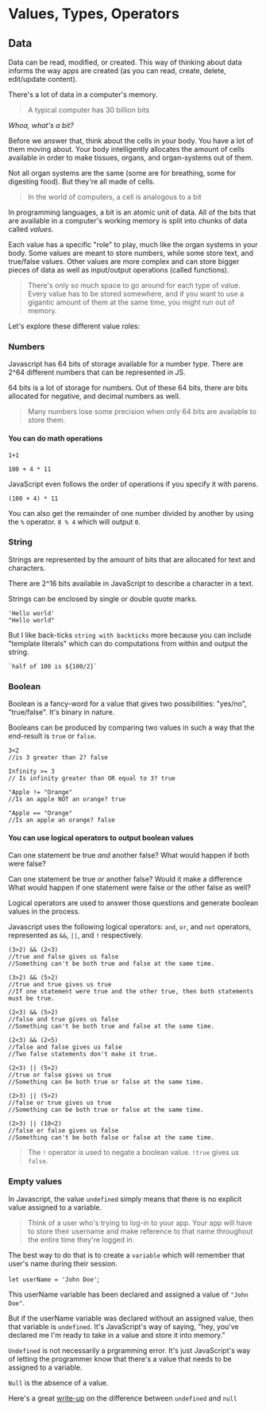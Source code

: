 # Values, Types, Operators

## Data
Data can be read, modified, or created. This way of thinking about data informs the way apps are created (as you can read, create, delete, edit/update content). 

There's a lot of data in a computer's memory. 

> A typical computer has 30 billion bits

*Whoa, what's a bit?* 

Before we answer that, think about the cells in your body. You have a lot of them moving about. Your body intelligently allocates the amount of cells available in order to make tissues, organs, and organ-systems out of them.

Not all organ systems are the same (some are for breathing, some for digesting food). But they're all made of cells.

> In the world of computers, a cell is analogous to a bit

In programming languages, a bit is an atomic unit of data. All of the bits that are available in a computer's working memory is split into chunks of data called *values*. 

Each value has a specific "role" to play, much like the organ systems in your body. Some values are meant to store numbers, while some store text, and true/false values. Other values are more complex and can store bigger pieces of data as well as input/output operations (called functions).

> There's only so much space to go around for each type of value. Every value has to be stored somewhere, and if you want to use a gigantic amount of them at the same time, you might run out of memory. 

Let's explore these different value roles: 

### Numbers 

Javascript has 64 bits of storage available for a number type. There are 2^64 different numbers that can be represented in JS. 

64 bits is a lot of storage for numbers. Out of these 64 bits, there are bits allocated for negative, and decimal numbers as well.

> Many numbers lose some precision when only 64 bits are available to store them.

#### You can do math operations

```
1+1 
```

```
100 + 4 * 11
```

JavaScript even follows the order of operations if you specify it with parens. 

```
(100 + 4) * 11
```

You can also get the remainder of one number divided by another by using the `%` operator. `8 % 4` which will output `0`.

### String 

Strings are represented by the amount of bits that are allocated for text and characters. 

There are 2^16 bits available in JavaScript to describe a character in a text.

Strings can be enclosed by single or double quote marks.

```
'Hello world'
"Hello world" 
```

But I like back-ticks ``string with backticks`` more because you can include "template literals" which can do computations from within and output the string.  

```
`half of 100 is ${100/2}`
```

### Boolean 

Boolean is a fancy-word for a value that gives two possibilities: "yes/no", "true/false". It's binary in nature. 

Booleans can be produced by comparing two values in such a way that the end-result is `true` or `false`.

```
3<2
//is 3 greater than 2? false
```

```
Infinity >= 3
// Is infinity greater than OR equal to 3? true
```
```
"Apple != "Orange"
//Is an apple NOT an orange? true
```
```
"Apple == "Orange"
//Is an apple an orange? false
```
#### You can use logical operators to output boolean values

Can one statement be true *and* another false? What would happen if both were false? 

Can one statement be true *or* another false? Would it make a difference What would happen if one statement were false or the other false as well? 

Logical operators are used to answer those questions and generate boolean values in the process. 

Javascript uses the following logical operators: `and`, `or`, and `not` operators, represented as `&&`, `||`, and `!` respectively. 

```
(3>2) && (2<3)
//true and false gives us false
//Something can't be both true and false at the same time.
```

```
(3>2) && (5>2)
//true and true gives us true
//If one statement were true and the other true, then both statements must be true.
```

```
(2<3) && (5>2)
//false and true gives us false
//Something can't be both true and false at the same time.
```

```
(2<3) && (2<5)
//false and false gives us false
//Two false statements don't make it true. 
```

```
(2<3) || (5>2)
//true or false gives us true
//Something can be both true or false at the same time.
```

```
(2>3) || (5>2)
//false or true gives us true
//Something can be both true or false at the same time.
```
```
(2>3) || (10<2)
//false or false gives us false
//Something can't be both false or false at the same time.
```

> The `!` operator is used to negate a boolean value. `!true` gives us
`false`.

### Empty values

In Javascript, the value `undefined` simply means that there is no explicit value assigned to a variable. 

> Think of a user who's trying to log-in to your app. Your app will have to store their username and make reference to that name throughout the entire time they're logged in.

The best way to do that is to create a `variable` which will remember that user's name during their session. 

`let userName = 'John Doe'`; 

This userName variable has been declared and assigned a value of `"John Doe"`. 

But if the userName variable was declared without an assigned value, then that variable is `undefined`. It's JavaScript's way of saying, "hey, you've declared me I'm ready to take in a value and store it into memory." 

`Undefined` is not necessarily a prgramming error. It's just JavaScript's way of letting the programmer know that there's a value that needs to be assigned to a variable. 

`Null` is the absence of a value.

Here's a great [write-up](https://stackoverflow.com/questions/5076944/what-is-the-difference-between-null-and-undefined-in-javascript) on the difference between `undefined` and `null`










